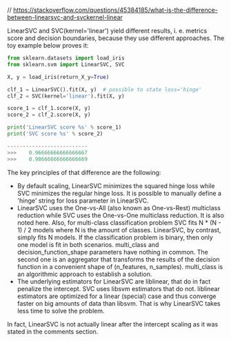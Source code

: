 
// https://stackoverflow.com/questions/45384185/what-is-the-difference-between-linearsvc-and-svckernel-linear

LinearSVC and SVC(kernel='linear') yield different results, i. e. metrics score and decision boundaries, because they use different approaches. The toy example below proves it:

```python
from sklearn.datasets import load_iris
from sklearn.svm import LinearSVC, SVC

X, y = load_iris(return_X_y=True)

clf_1 = LinearSVC().fit(X, y)  # possible to state loss='hinge'
clf_2 = SVC(kernel='linear').fit(X, y)

score_1 = clf_1.score(X, y)
score_2 = clf_2.score(X, y)

print('LinearSVC score %s' % score_1)
print('SVC score %s' % score_2)

--------------------------
>>>    0.96666666666666667
>>>    0.98666666666666669
```

The key principles of that difference are the following:

- By default scaling, LinearSVC minimizes the squared hinge loss while SVC minimizes the regular hinge loss. It is possible to manually define a 'hinge' string for loss parameter in LinearSVC.
- LinearSVC uses the One-vs-All (also known as One-vs-Rest) multiclass reduction while SVC uses the One-vs-One multiclass reduction. It is also noted here. Also, for multi-class classification problem SVC fits N * (N - 1) / 2 models where N is the amount of classes. LinearSVC, by contrast, simply fits N models. If the classification problem is binary, then only one model is fit in both scenarios. multi_class and decision_function_shape parameters have nothing in common. The second one is an aggregator that transforms the results of the decision function in a convenient shape of (n_features, n_samples). multi_class is an algorithmic approach to establish a solution.
- The underlying estimators for LinearSVC are liblinear, that do in fact penalize the intercept. SVC uses libsvm estimators that do not. liblinear estimators are optimized for a linear (special) case and thus converge faster on big amounts of data than libsvm. That is why LinearSVC takes less time to solve the problem.

In fact, LinearSVC is not actually linear after the intercept scaling as it was stated in the comments section.
